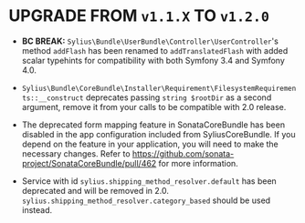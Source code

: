 # UPGRADE FROM `v1.1.X` TO `v1.2.0`

* __BC BREAK:__ `Sylius\Bundle\UserBundle\Controller\UserController`'s method `addFlash` has been renamed to
  `addTranslatedFlash` with added scalar typehints for compatibility with both Symfony 3.4 and Symfony 4.0.

* `Sylius\Bundle\CoreBundle\Installer\Requirement\FilesystemRequirements::__construct` deprecates passing
  `string $rootDir` as a second argument, remove it from your calls to be compatible with 2.0 release.

* The deprecated form mapping feature in SonataCoreBundle has been disabled in the app configuration included from SyliusCoreBundle.
  If you depend on the feature in your application, you will need to make the necessary changes. Refer to
  https://github.com/sonata-project/SonataCoreBundle/pull/462 for more information. 

* Service with id `sylius.shipping_method_resolver.default` has been deprecated and will be removed in 2.0. `sylius.shipping_method_resolver.category_based` should be used instead.
